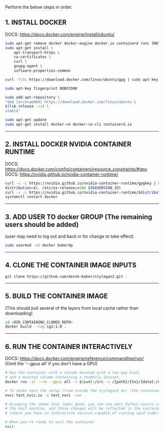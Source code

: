 Perform the below steps in order.

## 1. INSTALL DOCKER

DOCS: https://docs.docker.com/engine/install/ubuntu/ 

``` bash
sudo apt-get remove docker docker-engine docker.io containerd runc (NOTE: None of these were installed)
sudo apt-get install \
    apt-transport-https \
    ca-certificates \
    curl \
    gnupg-agent \
    software-properties-common

curl -fsSL https://download.docker.com/linux/ubuntu/gpg | sudo apt-key add -

sudo apt-key fingerprint 0EBFCD88

sudo add-apt-repository \
"deb [arch=amd64] https://download.docker.com/linux/ubuntu \
$(lsb_release -cs) \
stable"

sudo apt-get update
sudo apt-get install docker-ce docker-ce-cli containerd.io
```

<hr>

## 2. INSTALL DOCKER NVIDIA CONTAINER RUNTIME
DOCS: https://docs.docker.com/config/containers/resource_constraints/#gpu 
<br>
DOCS: https://nvidia.github.io/nvidia-container-runtime/

``` bash
curl -s -L https://nvidia.github.io/nvidia-container-runtime/gpgkey | sudo apt-key add -
distribution=$(. /etc/os-release;echo $ID$VERSION_ID)
curl -s -L https://nvidia.github.io/nvidia-container-runtime/$distribution/nvidia-container-runtime.list | sudo tee /etc/apt/sources.list.d/nvidia-container-runtime.list
systemctl restart docker
```

<hr>

## 3. ADD USER TO docker GROUP (The remaining users should be added)
(user may need to log out and back in for change to take effect)
``` bash
sudo usermod -aG docker bakerdp   
```

<hr>

## 4. CLONE THE CONTAINER IMAGE INPUTS
    git clone https://github.com/derek-baker/stylegan2.git . 

<hr>

## 5. BUILD THE CONTAINER IMAGE 
(This should pull several of the layers from local cache rather than downloading)
``` bash
cd <DIR_CONTAINING_CLONED_REPO>
docker build --tag sg2:1.0 .
```

<hr>

<!-- ## 6. CREATE A VOLUME IN YOUR 
(Assumes you have a work dir of <DIR_CONTAINING_CLONED_REPO>)
``` bash
docker volume create name <YOUR_USERNAME>
``` -->

## 6. RUN THE CONTAINER INTERACTIVELY 
DOCS: https://docs.docker.com/engine/reference/commandline/run/
<br>
(Omit the '--gpus all' if you don't have a GPU)
``` bash
# Run the container with a volume mounted with a two-way bind, 
# and a mounted volume containing a readonly dataset. 
docker run -it --rm --gpus all -v $(pwd):/src -v /{path}/{to}/{data}:/data:ro sg2:1.0 bash

# To smoke test the setup (from inside the stylegan2 dir [the container work dir])
nvcc test_nvcc.cu -o test_nvcc -run

# Assuming the smoke test looks good, you can now edit Python source code on 
# the host machine, and those changes will be reflected in the container 
# (where you have an interactive session capable of running said code).

# When you're ready to exit the container
exit
```
    





    
    

